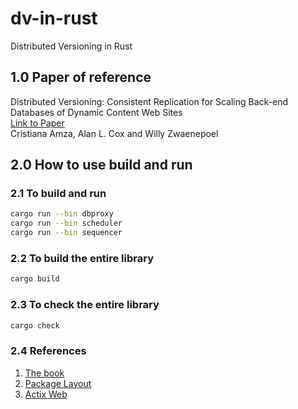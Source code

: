 # dv-in-rust
Distributed Versioning in Rust

## 1.0 Paper of reference
Distributed Versioning: Consistent Replication for Scaling Back-end Databases of Dynamic Content Web Sites  
[Link to Paper](https://www.eecg.utoronto.ca/~amza/papers/consistency.pdf)  
Cristiana Amza, Alan L. Cox and Willy Zwaenepoel  


## 2.0 How to use build and run

### 2.1 To build and run
```sh
cargo run --bin dbproxy
cargo run --bin scheduler
cargo run --bin sequencer
```

### 2.2 To build the entire library
```sh
cargo build
```

### 2.3 To check the entire library
```sh
cargo check
```

### 2.4 References
1. [The book](https://doc.rust-lang.org/book/title-page.html)  
2. [Package Layout](https://doc.rust-lang.org/cargo/guide/project-layout.html)  
3. [Actix Web](https://actix.rs/docs/getting-started/)
